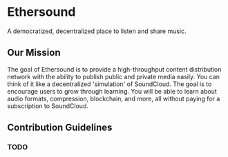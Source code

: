 # Ethersound
A democratized, decentralized place to listen and share music.

## Our Mission
The goal of Ethersound is to provide a high-throughput content distribution network with the ability to publish public and private media easily. You can think of it like a decentralized 'simulation' of SoundCloud. The goal is to encourage users to grow through learning. You will be able to learn about audio formats, compression, blockchain, and more, all without paying for a subscription to SoundCloud.

## Contribution Guidelines
### TODO
